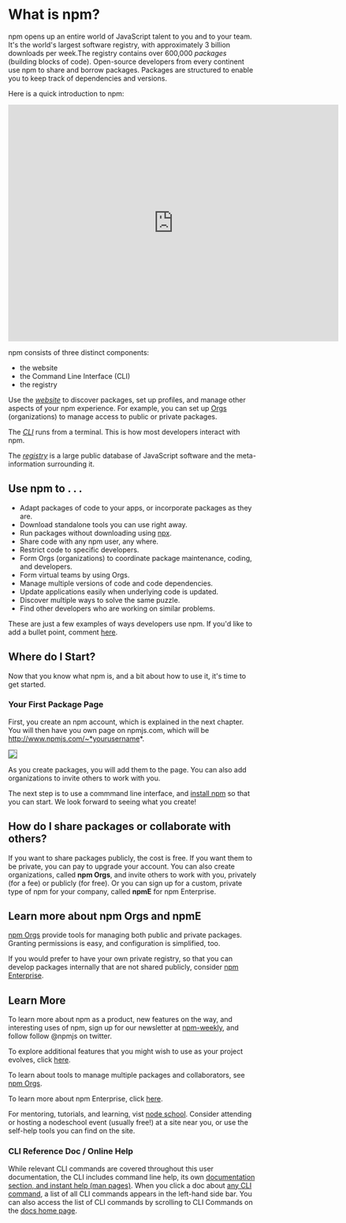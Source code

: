 <!-- title: 01 - What is npm?
featured: true
-->
# What is npm?

npm opens up an entire world of JavaScript talent to you and to your team. It's the world's largest software registry, with approximately 3 billion downloads per week.The registry contains over 600,000 _packages_ (building blocks of code). Open-source developers from every continent use npm to share and borrow packages. Packages are structured to enable you to keep track of dependencies and versions. 

Here is a quick introduction to npm:

<iframe width="670" height="480" src="https://www.youtube.com/embed/x03fjb2VlGY" frameborder="0" allowfullscreen></iframe>

npm consists of three distinct components:

*  the website
*  the Command Line Interface (CLI)
*  the registry

Use the [*website*](https://npmjs.com) to discover packages, set up profiles, and manage other aspects of your npm experience. For example, you can set up [Orgs](https://www.npmjs.com/features) (organizations) to manage access to public or private packages. 

The [*CLI*](https://docs.npmjs.com/cli/npm) runs from a terminal. This is how most developers interact with npm. 

The [*registry*](https://docs.npmjs.com/misc/registry) is a large public database of JavaScript software and the meta-information surrounding it. 


## Use npm to . . . 

* Adapt packages of code to your apps, or incorporate packages as they are.
* Download standalone tools you can use right away.
* Run packages without downloading using [npx](https://www.npmjs.com/package/npx).
* Share code with any npm user, any where.
* Restrict code to specific developers.
* Form Orgs (organizations) to coordinate package maintenance, coding, and developers.  
* Form virtual teams by using Orgs.
* Manage multiple versions of code and code dependencies.
* Update applications easily when underlying code is updated.
* Discover multiple ways to solve the same puzzle. 
* Find other developers who are working on similar problems.  

These are just a few examples of ways developers use npm. If you'd like to add a bullet point, comment [here](https://github.com/npm/docs/issues/944).   

## Where do I Start?

Now that you know what npm is, and a bit about how to use it, it's time to get started. 

### Your First Package Page

First, you create an npm account, which is explained in the next chapter. You will then have you own page on npmjs.com, which will be http://www.npmjs.com/~*yourusername*. 

<img src="/images/first-package-page.png" style="border: 1px solid gray;">

<!--<<img src="first-package-page.png" style="border: 1px solid gray;">-->

As you create packages, you will add them to the page. You can also add organizations to invite others to work with you. 

The next step is to use a commmand line interface, and [install npm](https://docs.npmjs.com/getting-started/installing-node) so that you can start. We look forward to seeing what you create!

## How do I share packages or collaborate with others?  

If you want to share packages publicly, the cost is free. If you want them to be private, you can pay to upgrade your account. You can also create organizations, called **npm Orgs**,  and invite others to work with you, privately (for a fee) or publicly (for free). Or you can sign up for a custom, private type of npm for your company, called **npmE** for npm Enterprise.

## Learn more about npm Orgs and npmE

[npm Orgs](https://www.npmjs.com/features) provide tools for managing both public and private packages. Granting permissions is easy, and configuration is simplified, too. 

If you would prefer to have your own private registry, so that you can develop packages internally that are not shared publicly,  consider [npm Enterprise](https://www.npmjs.com/enterprise).

## Learn More

To learn more about npm as a product, new features on the way, and interesting uses of npm, sign up for our newsletter at [npm-weekly](https://www.npmjs.com/npm-weekly), and follow follow @npmjs on twitter.

To explore additional features that you might wish to use as your project evolves, click [here](https://www.npmjs.com/pricing).

To learn about tools to manage multiple packages and collaborators, see [npm Orgs](https://www.npmjs.com/docs/orgs).

To learn more about npm Enterprise, click [here](https://npme.npmjs.com/docs).  

For mentoring, tutorials, and learning, vist [node school](https://nodeschool.io). Consider attending or hosting a nodeschool event (usually free!) at a site near you, or use the self-help tools you can find on the site. 

### CLI Reference Doc / Online Help

While relevant CLI commands are covered throughout this user documentation, the CLI includes command line help, its own [documentation section, and instant help (man pages)](https://docs.npmjs.com/cli/help). When you click a doc about [any CLI command](https://docs.npmjs.com/cli/help-search), a list of all CLI commands appears in the left-hand side bar. You can also access the list of CLI commands by scrolling to CLI Commands on the [docs home page](https://docs.npmjs.com).